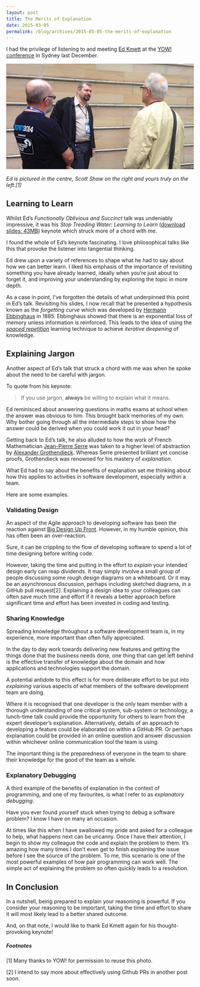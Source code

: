 ```yaml
---
layout: post
title: The Merits of Explanation
date: 2015-03-05
permalink: /blog/archives/2015-03-05-the-merits-of-explanation
---
```


I had the privilege of listening to and meeting [Ed
Kmett](https://twitter.com/kmett) at the [YOW!
conference](http://yowconference.com.au/) in Sydney last December.

![](/assets/images/with-ed-kmett.jpg)

*Ed is pictured in the centre, Scott Shaw on the right and yours truly on
the left.[1]*

## Learning to Learn

Whilst Ed’s *Functionally Oblivious and Succinct* talk was undeniably
impressive, it was his *Stop Treading Water: Learning to Learn*
([download slides:
43MB](http://yowconference.com.au/slides/yow2014/Kmett-StopTreadingWater.pdf))
keynote which struck more of a chord with me.

I found the whole of Ed’s keynote fascinating. I love philosophical
talks like this that provoke the listener into tangential thinking.

Ed drew upon a variety of references to shape what he had to say about
how we can better learn. I liked his emphasis of the importance of
revisiting something you have already learned, ideally when you’re just
about to forget it, and improving your understanding by exploring the
topic in more depth.

As a case in point, I’ve forgotten the details of what underpinned this
point in Ed’s talk. Revisiting his slides, I now recall that he
presented a hypothesis known as the *forgetting curve* which was
developed by [Hermann
Ebbinghaus](http://en.wikipedia.org/wiki/Hermann_Ebbinghaus) in 1885.
Ebbinghaus showed that there is an exponential loss of memory unless
information is reinforced. This leads to the idea of using the [*spaced
repetition*](http://en.wikipedia.org/wiki/Spaced_repetition) learning
technique to achieve *iterative deepening* of knowledge.

## Explaining Jargon

Another aspect of Ed’s talk that struck a chord with me was when he
spoke about the need to be careful with jargon.

To quote from his keynote:

> If you use jargon, **always** be willing to explain what it means.

Ed reminisced about answering questions in maths exams at school when
the answer was obvious to him. This brought back memories of my own. Why
bother going through all the intermediate steps to show how the answer
could be derived when you could work it out in your head?

Getting back to Ed’s talk, he also alluded to how the work of French
Mathematician [Jean-Pierre
Serre](http://en.wikipedia.org/wiki/Jean-Pierre_Serre) was taken to a
higher level of abstraction by [Alexander
Grothendieck](http://en.wikipedia.org/wiki/Alexander_Grothendieck).
Whereas Serre presented brilliant yet concise proofs, Grothendieck was
renowned for his mastery of *explanation*.

What Ed had to say about the benefits of explanation set me thinking
about how this applies to activities in software development, especially
within a team.

Here are some examples.

### Validating Design

An aspect of the Agile approach to developing software has been the
reaction against [Big Design Up
Front](http://c2.com/cgi/wiki?BigDesignUpFront). However, in my humble
opinion, this has often been an over-reaction.

Sure, it can be crippling to the flow of developing software to spend a
lot of time designing before writing code.

However, taking the time and putting in the effort to *explain* your
intended design early can reap dividends. It may simply involve a small
group of people discussing some rough design diagrams on a whiteboard.
Or it may be an asynchronous discussion, perhaps including sketched
diagrams, in a GitHub pull request[2]. Explaining a design idea to your
colleagues can often save much time and effort if it reveals a better
approach before significant time and effort has been invested in coding
and testing.

### Sharing Knowledge

Spreading knowledge throughout a software development team is, in my
experience, more important than often fully appreciated.

In the day to day work towards delivering new features and getting the
things done that the business needs done, one thing that can get left
behind is the effective transfer of knowledge about the domain and how
applications and technologies support the domain.

A potential antidote to this effect is for more deliberate effort to be
put into *explaining* various aspects of what members of the software
development team are doing.

Where it is recognised that one developer is the only team member with a
thorough understanding of one critical system, sub-system or technology,
a lunch-time talk could provide the opportunity for others to learn from
the expert developer’s explanation. Alternatively, details of an
approach to developing a feature could be elaborated on within a GitHub
PR. Or perhaps explanation could be provided in an online question and
answer discussion within whichever online communication tool the team is
using.

The important thing is the preparedness of everyone in the team to share
their knowledge for the good of the team as a whole.

### Explanatory Debugging

A third example of the benefits of explanation in the context of
programming, and one of my favourites, is what I refer to as
*explanatory debugging*.

Have you ever found yourself stuck when trying to debug a software
problem? I know I have on many an occasion.

At times like this when I have swallowed my pride and asked for a
colleague to help, what happens next can be uncanny. Once I have their
attention, I begin to show my colleague the code and explain the problem
to them. It’s amazing how many times I don’t even get to finish
explaining the issue before I see the source of the problem. To me, this
scenario is one of the most powerful examples of how pair programming
can work well. The simple act of explaining the problem so often quickly
leads to a resolution.

## In Conclusion

In a nutshell, being prepared to explain your reasoning is powerful. If
you consider your reasoning to be important, taking the time and effort
to share it will most likely lead to a better shared outcome.

And, on that note, I would like to thank Ed Kmett again for his
thought-provoking keynote!

##### Footnotes

[1] Many thanks to YOW! for permission to reuse this photo.

[2] I intend to say more about effectively using Github PRs in another
post soon.
